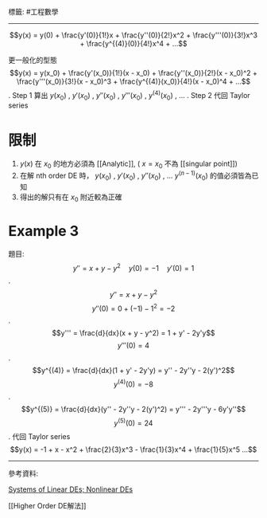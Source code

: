 標籤: #工程數學 

---

$$y(x) = 
y(0) + 
\frac{y'(0)}{1!}x + 
\frac{y''(0)}{2!}x^2 +
\frac{y'''(0)}{3!}x^3 +
\frac{y^{(4)}(0)}{4!}x^4 + ...$$

更一般化的型態
$$y(x) = 
y(x_0) +
\frac{y'(x_0)}{1!}(x - x_0) +
\frac{y''(x_0)}{2!}(x - x_0)^2 +
\frac{y'''(x_0)}{3!}(x - x_0)^3 +
\frac{y^{(4)}(x_0)}{4!}(x - x_0)^4 + ...$$
.
Step 1 算出 $y(x_0)$ , $y'(x_0)$ , $y''(x_0)$ , $y'''(x_0)$ , $y^{(4)}(x_0)$ , ...
.
Step 2 代回 Taylor series

# 限制

1. $y(x)$ 在 $x_0$ 的地方必須為 [[Analytic]], ( $x = x_0$ 不為 [[singular point]])
2. 在解 nth order DE 時， $y(x_0)$ , $y'(x_0)$ , $y''(x_0)$ , ... $y^{(n - 1)}(x_0)$ 的值必須皆為已知
3. 得出的解只有在 $x_0$ 附近較為正確

# Example 3

題目:
$$y'' = x + y - y^2 \quad y(0) = -1 \quad y'(0) = 1 $$
.
$$y'' = x + y - y^2$$
$$y''(0) = 0 + (-1) - 1^2 = -2$$
.
$$y''' = \frac{d}{dx}(x + y - y^2)
       = 1 + y' - 2y'y$$
$$y'''(0) = 4$$
.
$$y^{(4)} = \frac{d}{dx}(1 + y' - 2y'y)
          = y'' - 2y''y - 2(y')^2$$
$$y^{(4)}(0) = -8$$
.
$$y^{(5)} = \frac{d}{dx}(y'' - 2y''y - 2(y')^2)
          = y''' - 2y'''y - 6y'y''$$
$$y^{(5)}(0) = 24$$
.
代回 Taylor series
$$y(x) = -1 + x - x^2 + \frac{2}{3}x^3 - \frac{1}{3}x^4 + \frac{1}{5}x^5 ...$$

---

參考資料:

[Systems of Linear DEs; Nonlinear DEs](https://youtu.be/4g4Jft-3LCU)

[[Higher Order DE解法]]